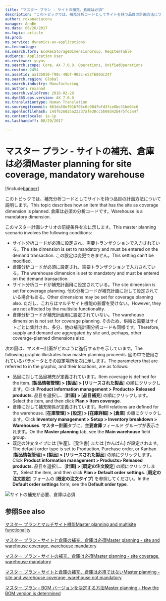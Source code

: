 ```yaml
---
title: "マスター プラン - サイトの補充、倉庫は必須"
description: "このトピックでは、補充分析コードとしてサイトを持つ品目の計画方法について説明します。 倉庫は必須の分析コードです。"
author: roxanadiaconu
manager: AnnBe
ms.date: 06/20/2017
ms.topic: article
ms.prod: 
ms.service: dynamics-ax-applications
ms.technology: 
ms.search.form: EcoResStorageDimensionGroup, ReqItemTable
audience: Application User
ms.reviewer: yuyus
ms.search.scope: Core, AX 7.0.0, Operations, UnifiedOperations
ms.custom: 2454
ms.assetid: aa135030-f98c-48bf-902c-e52f680dc247
ms.search.region: Global
ms.search.industry: Manufacturing
ms.author: roxanad
ms.search.validFrom: 2016-02-28
ms.dyn365.ops.version: AX 7.0.0
ms.translationtype: Human Translation
ms.sourcegitcommit: 663da58ef01b705c0c984fbfd3fce8bc31be04c6
ms.openlocfilehash: 14df626025a22237afe30cc5b08d42b475fc3a4f
ms.contentlocale: ja-jp
ms.lasthandoff: 08/29/2017

---
```


# <a name="master-planning-for-site-coverage-mandatory-warehouse"></a><span data-ttu-id="a83a5-104">マスター プラン - サイトの補充、倉庫は必須</span><span class="sxs-lookup"><span data-stu-id="a83a5-104">Master planning for site coverage, mandatory warehouse</span></span>

[!include[banner](../includes/banner.md)]


<span data-ttu-id="a83a5-105">このトピックでは、補充分析コードとしてサイトを持つ品目の計画方法について説明します。</span><span class="sxs-lookup"><span data-stu-id="a83a5-105">This topic describes how an item that has the site as coverage dimension is planned.</span></span> <span data-ttu-id="a83a5-106">倉庫は必須の分析コードです。</span><span class="sxs-lookup"><span data-stu-id="a83a5-106">Warehouse is a mandatory dimension.</span></span>

<span data-ttu-id="a83a5-107">このマスター計画シナリオの前提条件を次に示します。</span><span class="sxs-lookup"><span data-stu-id="a83a5-107">This master planning scenario involves the following conditions:</span></span>

-   <span data-ttu-id="a83a5-108">サイト分析コードが必須に設定され、需要トランザクションで入力されている。</span><span class="sxs-lookup"><span data-stu-id="a83a5-108">The site dimension is set to mandatory and must be entered on the demand transaction.</span></span> <span data-ttu-id="a83a5-109">この設定は変更できません。</span><span class="sxs-lookup"><span data-stu-id="a83a5-109">This setting can't be modified.</span></span>
-   <span data-ttu-id="a83a5-110">倉庫分析コードが必須に設定され、需要トランザクションで入力されている。</span><span class="sxs-lookup"><span data-stu-id="a83a5-110">The warehouse dimension is set to mandatory and must be entered on the demand transaction.</span></span>
-   <span data-ttu-id="a83a5-111">サイト分析コードが補充計画用に設定されている。</span><span class="sxs-lookup"><span data-stu-id="a83a5-111">The site dimension is set for coverage planning.</span></span> <span data-ttu-id="a83a5-112">他の分析コードが補充計画に対して設定されている場合もある。</span><span class="sxs-lookup"><span data-stu-id="a83a5-112">Other dimensions may be set for coverage planning also.</span></span> <span data-ttu-id="a83a5-113">ただし、これらはマルチサイト機能の影響を受けない。</span><span class="sxs-lookup"><span data-stu-id="a83a5-113">However, they are not affected by the multisite functionality.</span></span>
-   <span data-ttu-id="a83a5-114">倉庫分析コードが補充計画用に設定されていない。</span><span class="sxs-lookup"><span data-stu-id="a83a5-114">The warehouse dimension is not set for coverage planning.</span></span> <span data-ttu-id="a83a5-115">そのため、供給と需要はサイトごとに集計され、多分、他の補充計画分析コードも同様です。</span><span class="sxs-lookup"><span data-stu-id="a83a5-115">Therefore, supply and demand are aggregated by site and, perhaps, other coverage-planned dimensions also.</span></span>

<span data-ttu-id="a83a5-116">次の図は、マスター計画がどのように進行するかを示しています。</span><span class="sxs-lookup"><span data-stu-id="a83a5-116">The following graphic illustrates how master planning proceeds.</span></span> <span data-ttu-id="a83a5-117">図の中で使用されているパラメータとその設定場所を次に示します。</span><span class="sxs-lookup"><span data-stu-id="a83a5-117">The parameters that are referred to in the graphic, and their locations, are as follows:</span></span>
-   <span data-ttu-id="a83a5-118">品目に対して品目補充が定義されています。</span><span class="sxs-lookup"><span data-stu-id="a83a5-118">Item coverage is defined for the item.</span></span> <span data-ttu-id="a83a5-119">[**製品情報管理] &gt; [製品] &gt; [リリースされた製品**] の順にクリックします。</span><span class="sxs-lookup"><span data-stu-id="a83a5-119">Click **Product information management &gt; Products&gt; Released products**.</span></span> <span data-ttu-id="a83a5-120">品目を選択し、[**計画] &gt; [品目補充**] の順にクリックします。</span><span class="sxs-lookup"><span data-stu-id="a83a5-120">Select the item, and then click **Plan &gt; Item coverage**.</span></span>
-   <span data-ttu-id="a83a5-121">倉庫に対して補充関係が定義されています。</span><span class="sxs-lookup"><span data-stu-id="a83a5-121">Refill relations are defined for the warehouse.</span></span> <span data-ttu-id="a83a5-122">[**在庫管理] &gt; [設定] &gt; [在庫詳細] &gt; [倉庫**] の順にクリックします。</span><span class="sxs-lookup"><span data-stu-id="a83a5-122">Click **Inventory management &gt; Setup &gt; Inventory breakdown &gt; Warehouses**.</span></span> <span data-ttu-id="a83a5-123">**マスター計画**タブに、**主要倉庫**フィールド グループが表示されます。</span><span class="sxs-lookup"><span data-stu-id="a83a5-123">On the **Master planning** tab, see the **Main warehouse** field group.</span></span>
-   <span data-ttu-id="a83a5-124">既定の注文タイプには [生産]、[発注書] または [かんばん] が設定されます。</span><span class="sxs-lookup"><span data-stu-id="a83a5-124">The default order type is set to Production, Purchase order, or Kanban.</span></span> <span data-ttu-id="a83a5-125">[**製品情報管理] &gt; [製品] &gt; [リリースされた製品**] の順にクリックします。</span><span class="sxs-lookup"><span data-stu-id="a83a5-125">Click **Product information management &gt; Products&gt; Released products**.</span></span> <span data-ttu-id="a83a5-126">品目を選択し、[**計画] &gt; [既定の注文設定**] の順にクリックします。</span><span class="sxs-lookup"><span data-stu-id="a83a5-126">Select the item, and then click **Plan &gt; Default order settings**.</span></span> <span data-ttu-id="a83a5-127">[**既定の注文設定**] フォームの [**既定の注文タイプ**] を参照してください。</span><span class="sxs-lookup"><span data-stu-id="a83a5-127">In the **Default order settings** form, see the **Default order type**.</span></span>

![サイトの補充が必要、倉庫は必須    ](./media/multisitedemandexplosionscenarioforsitecoveragewarehousemandatory.jpg)



<a name="see-also"></a><span data-ttu-id="a83a5-129">参照</span><span class="sxs-lookup"><span data-stu-id="a83a5-129">See also</span></span>
--------

[<span data-ttu-id="a83a5-130">マスター プランとマルチサイト機能</span><span class="sxs-lookup"><span data-stu-id="a83a5-130">Master planning and multisite functionality</span></span>](master-plan-multisite-functionality.md)

[<span data-ttu-id="a83a5-131">マスター プラン - サイトと倉庫の補充、倉庫は必須</span><span class="sxs-lookup"><span data-stu-id="a83a5-131">Master planning - site and warehouse coverage, warehouse mandatory</span></span>](master-plan-site-warehouse-coverage-warehouse-mandatory.md)

[<span data-ttu-id="a83a5-132">マスター プラン - サイトの補充、倉庫は必須</span><span class="sxs-lookup"><span data-stu-id="a83a5-132">Master planning - site coverage. warehouse mandatory</span></span>](master-plan-site-coverage-warehouse-mandatory.md)

[<span data-ttu-id="a83a5-133">マスター プラン - サイトと倉庫の補充、倉庫は必須ではない</span><span class="sxs-lookup"><span data-stu-id="a83a5-133">Master planning - site and warehouse coverage, warehouse not mandatory</span></span>](master-plan-site-warehouse-coverage-warehouse-not-mandatory.md)

[<span data-ttu-id="a83a5-134">マスター プラン - BOM バージョンを決定する方法</span><span class="sxs-lookup"><span data-stu-id="a83a5-134">Master planning - How the BOM version is determined</span></span>](master-plan-bom-version-determined.md)




